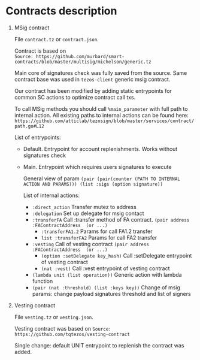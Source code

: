 # Contracts description

1. MSig contract
 
    File `contract.tz` or `contract.json`. 
 
    Contract is based on  
    `Source: https://github.com/murbard/smart-contracts/blob/master/multisig/michelson/generic.tz`
    
	Main core of signatures check was fully saved from the source. Same contract base was used in `tezos-client` generic msig contract.
	
	Our contract has been modified by adding static entrypoints for common SC actions to optimize contract call txs.
	
	To call MSig methods you should call `%main_parameter` with full path to internal action.
	All existing paths to internal actions can be found here: `https://github.com/atticlab/tezosign/blob/master/services/contract/path.go#L12`
	
	List of entrypoints:
	
    - Default. Entrypoint for account replenishments. Works without signatures check
    
    - Main. Entrypoint which requires users signatures to execute
    
	   General view of param `(pair (pair(counter (PATH TO INTERNAL ACTION AND PARAMS))) (list :sigs (option signature))`
	   
	    List of internal actions:
		
		- `:direct_action` Transfer mutez to address 
		- `:delegation` Set up delegate for msig contact 
		- `:transferFA` Call :transfer method of FA contract. `(pair address :FAContractAddress  (or ...)`
			- `:transferFA1.2` Params for call FA1.2 transfer
			- `list :transferFA2` Params for call FA2 transfer
		- `:vesting` Call of vesting contract  `(pair address :FAContractAddress  (or ...)`
			- `(option :setDelegate key_hash)` Call :setDelegate entrypoint of vesting contract
			- `(nat :vest)` Call :vest entrypoint of vesting contract
		- `(lambda unit (list operation))` Generic action with lambda function
		- `(pair (nat :threshold) (list :keys key))` Change of msig params: change payload signatures threshold and list of signers

2. Vesting contract
    
    File `vesting.tz` or `vesting.json`.
    
    Vesting contract was based on `Source: https://github.com/tqtezos/vesting-contract`
    
	Single change: default UNIT entrypoint to replenish the contract was added.
